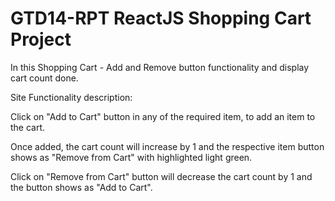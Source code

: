#  GTD14-RPT ReactJS Shopping Cart Project
In this Shopping Cart - Add and Remove button functionality and display cart count done.

Site Functionality description:

Click on "Add to Cart" button in any of the required item, to add an item to the cart.

Once added, the cart count will increase by 1 and the respective item button shows as "Remove from Cart" with highlighted light green.

Click on "Remove from Cart" button will decrease the cart count by 1 and the button shows as "Add to Cart".
